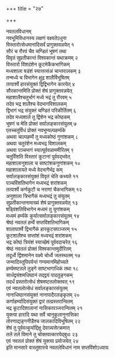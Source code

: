 +++
title = "२७"

+++
   
नवतलविधानम्  
नवभूमिविधानस्य लक्षणं वक्ष्यतेऽधुना   
विस्तारोत्सेधमानादिसर्वं प्रागुक्तवन्नयेत् १  
सौरं च रौरवं चैव चण्डितं भूषणं तथा   
विवृतं सुप्रतीकान्तं विश्वकान्तं यथाक्रमम् २  
विस्तारो विंशदंशेन कूटमेकैकभागिकम्   
मध्यशाला षडंशं स्यात्तत्संअं चान्तरालकम् ३  
तन्मध्ये च विभागेन क्षुद्र शालैर्विभूषितम्   
तत्पार्श्वे हारसंयुक्तं द्विद्विभागेन कारयेत् ४  
सौरकान्तमिति प्रोक्तं शेषं प्रागुक्तवन्नयेत्   
महाशालैश्चतुर्भागं मध्ये भद्रं तु रौरवम् ५  
तदेव भद्र शालैश्च वेदभागविशालकम्   
द्विभागं भद्र संयुक्तं चण्डितं परिकीर्तितम् ६  
तदेव मध्यशाले तु द्विंशेन भद्र कोष्ठकम्   
भूषणं च मेति प्रोक्तं सर्वालङ्कारसंयुतम् ७  
एतच्चतुर्विधं प्रोक्तं नवभूम्यल्पहर्म्यके   
अथवा चाल्पहर्म्ये तु मध्यकोष्ठं गुणांशकम् ८  
अथवा चतुरंशेन मध्यभद्र विशालकम्   
अथवा पञ्चभागं स्यात्पूर्ववन्नाममीरितम् ९  
चतुर्विंशति विस्तारं कूटानां पूर्ववद्भवेत्   
महाशालानुशाला च साष्टांशकगुणांशकम् १०  
महाशालायते मध्ये वेदभागैर्भद्र कम्   
सर्वालङ्कारसंयुक्तं विवृतं चेति कथ्यते ११  
पञ्चविंशतिभागेन मध्यभद्रं शरांशकम्   
तत्पार्श्वे कर्णकूटौ च नराणां चैकभागिकम् १२  
अनुशाला त्रिभागैकं मध्यभद्रं तु संयुतम्   
सुप्रतीकान्तनामाख्यं शेषं प्रागुक्तवन्नयेत् १३  
षड्विंशतिविभागेन मध्यमं तु युगांशकम्   
मध्यमं हर्म्यके कुर्यात्सर्वालङ्कारसंयुतम् १४  
श्रेष्ठं नवतलं हर्म्ये सप्तविंशतिभागिकम्   
शालापार्श्वे द्विभागैकं हारकूटसपञ्जरम् १५  
कूटशालैश्च सप्तांशं मध्यभद्रं शरांशकम्   
भद्र कोष्ठं त्रियंशं स्याच्छेषं पूर्ववदाचरेत् १६  
श्रेष्ठं नवतलं प्रोक्तं विश्वकान्तमुदीरितम्   
तदूर्ध्वे द्विंशमानेन वक्ष्ये चोर्ध्वे जलस्थलम् १७  
जन्मादिस्तूपिपर्यन्तं गण्यमानमिहोच्यते   
हर्म्यमष्टतले तुङ्गे साष्टभागाधिकं तथा १८  
सार्धद्व्यंशमधिष्ठानं तद्द्वयं पादतुङ्गकम्   
तदर्धं प्रस्तरोत्सेधं शेषमष्टतलोक्तवत् १९  
एवं नवतलोत्सेधं सर्वालङ्कारसंयुतम्   
नानाधिष्ठानसंयुक्तं नानापादैरलङ्कृतम् २०  
कर्णाहर्म्यादिसंयुक्तं द्वारं तत्प्रस्तरान्वितम्   
भद्र कूटादिशालानां नासिकापञ्जरान्वितम् २१  
युक्त्या हारादि यथा सर्वे चानुकूलानुनासिका   
तोरणाद्यङ्गनीडैश्च जालकादिविभूषितम् २२  
शेषं तु पूर्ववत्कुर्याद्दिक्षु देवान्न्यसेत्क्रमात्   
तले तले विमाने तु चोक्तवत्कारयेद्बुधः २३  
एवं नवतलं प्रोक्तं शेषं युक्त्या प्रयोजयेत् २४  
इति मानसारे वास्तुशास्त्रे नवतलेविधानं नाम सप्तविंशोऽध्यायः
